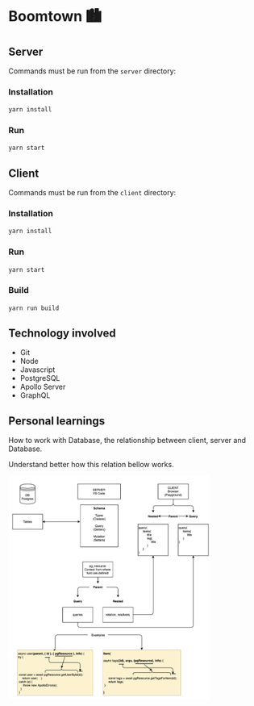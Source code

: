 # Boomtown 🏙

## Server

Commands must be run from the `server` directory:

### Installation

```bash
yarn install
```

### Run

```bash
yarn start
```

## Client

Commands must be run from the `client` directory:

### Installation

```bash
yarn install
```

### Run

```bash
yarn start
```

### Build

```bash
yarn run build
```

## Technology involved
* Git
* Node
* Javascript
* PostgreSQL
* Apollo Server
* GraphQL

## Personal learnings
How to work with Database, the relationship between client, server and Database.

Understand better how this relation bellow works.

<img src="./client/images/graphql diagram.png" alt="graphql diagram" width="400"/>

